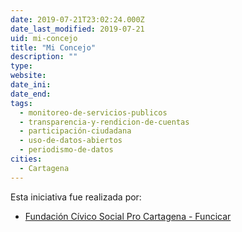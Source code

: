 ```yaml
---
date: 2019-07-21T23:02:24.000Z
date_last_modified: 2019-07-21
uid: mi-concejo
title: "Mi Concejo"
description: ""
type: 
website: 
date_ini: 
date_end: 
tags:
  - monitoreo-de-servicios-publicos
  - transparencia-y-rendicion-de-cuentas
  - participación-ciudadana
  - uso-de-datos-abiertos
  - periodismo-de-datos
cities: 
  - Cartagena
---
```


Esta iniciativa fue realizada por:

- [Fundación Cívico Social Pro Cartagena - Funcicar](/i/fundacion-civico-social-pro-cartagena-funcicar.html)
